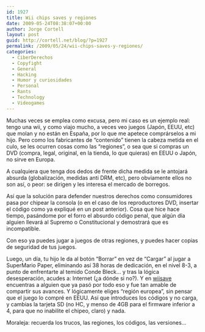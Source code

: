 ```yaml
---
id: 1927
title: Wii chips saves y regiones
date: 2009-05-24T08:38:07+00:00
author: Jorge Cortell
layout: post
guid: http://cortell.net/blog/?p=1927
permalink: /2009/05/24/wii-chips-saves-y-regiones/
categories:
  - CiberDerechos
  - Copyfight
  - General
  - Hacking
  - Humor y curiosidades
  - Personal
  - Rants
  - Technology
  - Videogames
---
```

Muchas veces se emplea como excusa, pero mi caso es un ejemplo real: tengo una wii, y como viajo mucho, a veces veo juegos (Japón, EEUU, etc) que molan y no están en España, por lo que me apetece comprárselos a mi hijo. Pero como los fabricantes de &#8220;contenido&#8221; tienen la cabeza metida en el culo, se les ocurren cosas como las &#8220;regiones&#8221;, o sea que si compras un DVD (compra, legal, original, en la tienda, lo que quieras) en EEUU o Japón, no sirve en Europa.

A cualquiera que tenga dos dedos de frente dicha medida se le antojará absurda (globalización, medidas anti DRM, etc), pero obviamente ellos no son así, o peor: se dirigen y les interesa el mercado de borregos.

Así que la solución para defender nuestros derechos como consumidores pasa por chipear la consola (o en el caso de los reproductores DVD, insertar el código como ya expliqué en un post anterior). Cosa que hice hace tiempo, pasándome por el forro el absurdo código penal, que algún día alguien llevará al Supremo o Constitucional y demostrará que es incompatible.

Con eso ya puedes jugar a juegos de otras regiones, y puedes hacer copias de seguridad de tus juegos. 

Luego, un día, tu hijo le da al botón &#8220;Borrar&#8221; en vez de &#8220;Cargar&#8221; al jugar a SuperMario Paper, eliminando así 38 horas de dedicación, en el nivel 8-3, a punto de enfrentarte al temido Conde Bleck&#8230; y tras la lógica desesperación, acudes a: Internet (¿a dónde si no?). Y en <a title="http://www.wiisave.com/faq/" href="http://www.wiisave.com/faq/" target="_blank">wiisave</a> encuentras a alguien que ya pasó por todo eso y fue tan amable de compartir sus avances. Y lógicamente eliges &#8220;región europea&#8221;, sin pensar que el juego lo compré en EEUU. Así que introduces los códigos y no carga, y cambias la tarjeta SD (no HC, y menso de 4GB para el firmware inferior a 4, para que no inabilite el chipeo, claro) y nada. 

Moraleja: recuerda los trucos, las regiones, los códigos, las versiones&#8230;